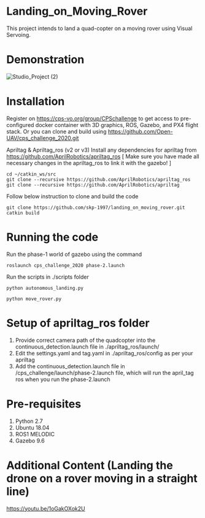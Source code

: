 # Landing_on_Moving_Rover
This project intends to land a quad-copter on a moving rover using Visual Servoing.


# Demonstration
![Studio_Project (2)](https://user-images.githubusercontent.com/97504177/236709060-351487da-2213-4cca-b190-518aad6e828a.gif)


# Installation

Register on https://cps-vo.org/group/CPSchallenge to get access to pre-configured docker container with 3D graphics, ROS, Gazebo, and PX4 flight stack.
Or you can clone and build using https://github.com/Open-UAV/cps_challenge_2020.git


Apriltag & Apriltag_ros (v2 or v3) Install any dependencies for apriltag from https://github.com/AprilRobotics/apriltag_ros
[ Make sure you have made all necessary changes in the apriltag_ros to link it with the gazebo! ]
```
cd ~/catkin_ws/src
git clone --recursive https://github.com/AprilRobotics/apriltag_ros
git clone --recursive https://github.com/AprilRobotics/apriltag
```

Follow below instruction to clone and build the code





```
git clone https://github.com/skp-1997/landing_on_moving_rover.git
catkin build
```

# Running the code

Run the phase-1 world of gazebo using the command
```
roslaunch cps_challenge_2020 phase-2.launch
```
Run the scripts in ./scripts folder
```
python autonomous_landing.py
```

```
python move_rover.py
```

# Setup of apriltag_ros folder

1. Provide correct camera path of the quadcopter into the continuous_detection.launch file in ./apriltag_ros/launch/
2. Edit the settings.yaml and tag.yaml in ./apriltag_ros/config as per your apriltag
3. Add the continuous_detection.launch file in /cps_challenge/launch/phase-2.launch file, which will run the april_tag ros when you run the phase-2.launch


# Pre-requisites

1. Python 2.7
2. Ubuntu 18.04
3. ROS1 MELODIC
4. Gazebo 9.6

# Additional Content (Landing the drone on a rover moving in a straight line)

https://youtu.be/1oGakOXok2U
